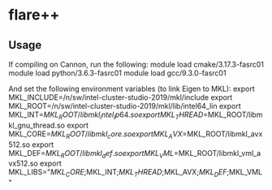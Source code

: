 # flare++

## Usage

If compiling on Cannon, run the following:
module load cmake/3.17.3-fasrc01
module load python/3.6.3-fasrc01
module load gcc/9.3.0-fasrc01

And set the following environment variables (to link Eigen to MKL):
export MKL_INCLUDE=/n/sw/intel-cluster-studio-2019/mkl/include
export MKL_ROOT=/n/sw/intel-cluster-studio-2019/mkl/lib/intel64_lin
export MKL_INT=$MKL_ROOT/libmkl_intel_lp64.so
export MKL_THREAD=$MKL_ROOT/libmkl_gnu_thread.so
export MKL_CORE=$MKL_ROOT/libmkl_core.so
export MKL_AVX=$MKL_ROOT/libmkl_avx512.so
export MKL_DEF=$MKL_ROOT/libmkl_def.so
export MKL_VML=$MKL_ROOT/libmkl_vml_avx512.so
export MKL_LIBS="$MKL_CORE;$MKL_INT;$MKL_THREAD;$MKL_AVX;$MKL_DEF;$MKL_VML"
